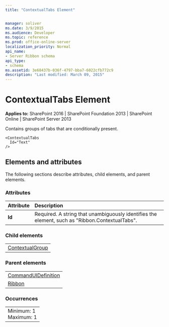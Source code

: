 ```yaml
---
title: "ContextualTabs Element"


manager: soliver
ms.date: 3/9/2015
ms.audience: Developer
ms.topic: reference
ms.prod: office-online-server
localization_priority: Normal
api_name:
- Server Ribbon schema
api_type:
- schema
ms.assetid: 3e68437b-036f-4797-bba7-6022cfb772c9
description: "Last modified: March 09, 2015"
---
```


# ContextualTabs Element

 
  
 **Applies to:** SharePoint 2016 | SharePoint Foundation 2013 | SharePoint Online | SharePoint Server 2013
  
Contains groups of tabs that are conditionally present. 
  
```
<ContextualTabs
  Id="Text"
/>
```

## Elements and attributes

The following sections describe attributes, child elements, and parent elements.

### Attributes

|**Attribute**|**Description**|
|:-----|:-----|
|**Id** <br/> |Required. A string that unambiguously identifies the element, such as "Ribbon.ContextualTabs".  <br/> |
   
### Child elements

||
|:-----|
|[ContextualGroup](contextualgroup-element.md)|
   
### Parent elements

||
|:-----|
|[CommandUIDefinition](commanduidefinition-element.md) <br/> |
|[Ribbon](ribbon-element.md) <br/> |
   
### Occurrences

||
|:-----|
|Minimum: 1  <br/> Maximum: 1  <br/> |
   


